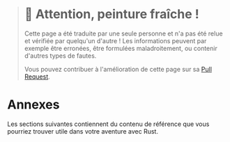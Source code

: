 > # 🚧 Attention, peinture fraîche !
>
> Cette page a été traduite par une seule personne et n'a pas été relue et
> vérifiée par quelqu'un d'autre ! Les informations peuvent par exemple être
> erronées, être formulées maladroitement, ou contenir d'autres types de fautes.
>
> Vous pouvez contribuer à l'amélioration de cette page sur sa
> [Pull Request](https://github.com/Jimskapt/rust-book-fr/pull/221).

<!--
# Appendix
-->

# Annexes

<!--
The following sections contain reference material you may find useful in your
Rust journey.
-->

Les sections suivantes contiennent du contenu de référence que vous pourriez
trouver utile dans votre aventure avec Rust.
